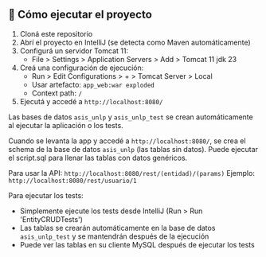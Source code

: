 ## 🚀 Cómo ejecutar el proyecto

1. Cloná este repositorio
2. Abrí el proyecto en IntelliJ (se detecta como Maven automáticamente)
3. Configurá un servidor Tomcat 11:
   - File > Settings > Application Servers > Add > Tomcat 11 jdk 23
4. Creá una configuración de ejecución:
   - Run > Edit Configurations > + > Tomcat Server > Local
   - Usar artefacto: `app_web:war exploded`
   - Context path: `/` 
5. Ejecutá y accedé a `http://localhost:8080/`


Las bases de datos `asis_unlp` y `asis_unlp_test` se crean automáticamente al ejecutar la aplicación o los tests.

Cuando se levanta la app y accedé a `http://localhost:8080/`, se crea el schema de la base de datos `asis_unlp` (las tablas sin datos).
Puede ejecutar el script.sql para llenar las tablas con datos genéricos.

Para usar la API:  `http://localhost:8080/rest/(entidad)/(params)` 
Ejemplo: `http://localhost:8080/rest/usuario/1`

Para ejecutar los tests:
- Simplemente ejecute los tests desde IntelliJ (Run > Run 'EntityCRUDTests')
- Las tablas se crearán automáticamente en la base de datos `asis_unlp_test` y se mantendrán después de la ejecución
- Puede ver las tablas en su cliente MySQL después de ejecutar los tests
